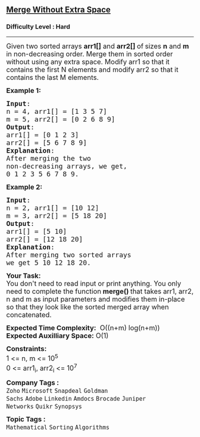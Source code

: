 <h2><a href="https://practice.geeksforgeeks.org/problems/merge-two-sorted-arrays-1587115620/1?page=1&status[]=bookmarked&sortBy=submissions">Merge Without Extra Space</a></h2><h3>Difficulty Level : Hard</h3><hr><div class="problems_problem_content__Xm_eO"><p><span style="font-size: 18px;">Given two sorted arrays <strong>arr1[]</strong> and <strong>arr2[] </strong>of<strong>&nbsp;</strong>sizes <strong>n</strong>&nbsp;and <strong>m</strong> in non-decreasing order. Merge them in sorted order without using any extra space. Modify arr1 so that it contains the first N elements and modify arr2 so that it contains the last M elements.</span></p>
<p><span style="font-size: 18px;"><strong>Example 1:</strong></span></p>
<pre><span style="font-size: 18px;"><strong>Input</strong>: 
n = 4, arr1[] = [1 3 5 7] 
m = 5, arr2[] = [0 2 6 8 9]
<strong>Output</strong>: 
arr1[] = [0 1 2 3]
arr2[] = [5 6 7 8 9]
<strong>Explanation</strong>:
After merging the two 
non-decreasing arrays, we get, 
0 1 2 3 5 6 7 8 9.</span></pre>
<p><span style="font-size: 18px;"><strong>Example 2:</strong></span></p>
<pre><span style="font-size: 18px;"><strong>Input</strong>: 
n = 2, arr1[] = [10 12] 
m = 3, arr2[] = [5 18 20]
<strong>Output</strong>: 
arr1[] = [5 10]
arr2[] = [12 18 20]
<strong>Explanation</strong>:
After merging two sorted arrays 
we get 5 10 12 18 20.</span>
</pre>
<p><strong><span style="font-size: 18px;">Your Task:</span></strong><br><span style="font-size: 18px;">You don't need to read input or print anything.&nbsp;You only need to complete the function<strong> merge()&nbsp;</strong>that takes arr1, arr2, n and m as input parameters and modifies them in-place so that they look like the sorted merged array when concatenated.</span></p>
<p><span style="font-size: 18px;"><strong>Expected Time Complexity:</strong> &nbsp;O((n+m) log(n+m))<br><strong>Expected Auxilliary Space:</strong> O(1)</span></p>
<p><span style="font-size: 18px;"><strong>Constraints:</strong></span><br><span style="font-size: 18px;">1 &lt;= n, m&nbsp;&lt;= 10<sup>5</sup><br>0 &lt;= arr1<sub>i</sub>, arr2<sub>i</sub>&nbsp;&lt;= 10<sup>7</sup></span></p></div><p><span style=font-size:18px><strong>Company Tags : </strong><br><code>Zoho</code>&nbsp;<code>Microsoft</code>&nbsp;<code>Snapdeal</code>&nbsp;<code>Goldman Sachs</code>&nbsp;<code>Adobe</code>&nbsp;<code>Linkedin</code>&nbsp;<code>Amdocs</code>&nbsp;<code>Brocade</code>&nbsp;<code>Juniper Networks</code>&nbsp;<code>Quikr</code>&nbsp;<code>Synopsys</code>&nbsp;<br><p><span style=font-size:18px><strong>Topic Tags : </strong><br><code>Mathematical</code>&nbsp;<code>Sorting</code>&nbsp;<code>Algorithms</code>&nbsp;